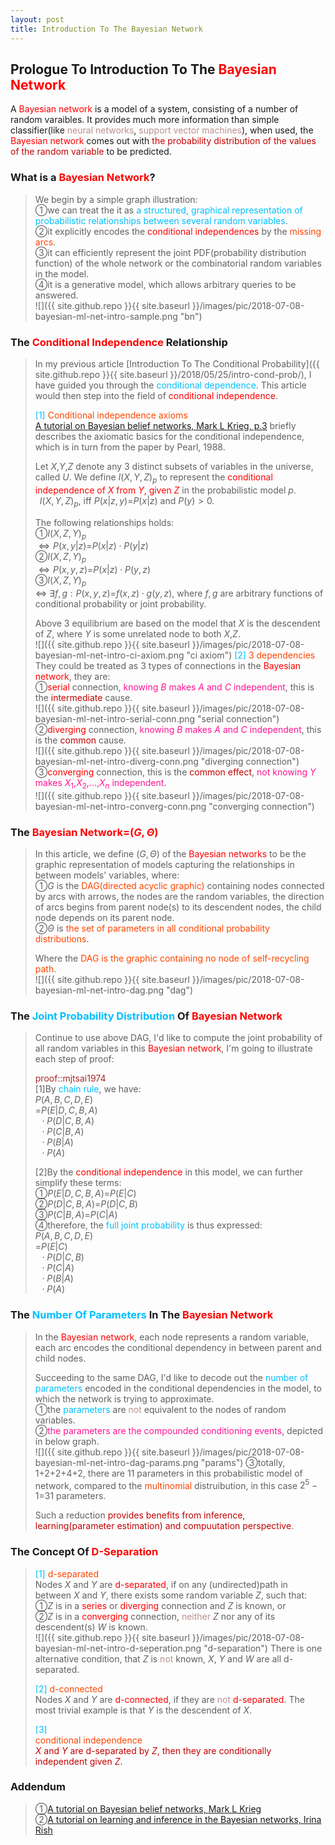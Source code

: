 ```yaml
---
layout: post
title: Introduction To The Bayesian Network
---
```


## Prologue To Introduction To The <font color="Red">Bayesian Network</font>
<p class="message">
A <font color="Red">Bayesian network</font> is a model of a system, consisting of a number of random varaibles.  It provides much more information than simple classifier(like <font color="RosyBrown">neural networks</font>, <font color="RosyBrown">support vector machines</font>),  
when used, the <font color="Red">Bayesian network</font> comes out with <font color="#C20000">the probability distribution of the values of the random variable</font> to be predicted.  
</p>

### What is a <font color="Red">Bayesian Network</font>?
>We begin by a simple graph illustration:  
>&#10112;we can treat the it as <font color="DeepSkyBlue">a structured, graphical representation of probabilistic relationships between several random variables</font>.  
>&#10113;it explicitly encodes the <font color="Red">conditional independences</font> by the <font color="OrangeRed">missing arcs</font>.  
>&#10114;it can efficiently represent the joint PDF(probability distribution function) of the whole network or the combinatorial random variables in the model.  
>&#10115;it is a generative model, which allows arbitrary queries to be answered.   
![]({{ site.github.repo }}{{ site.baseurl }}/images/pic/2018-07-08-bayesian-ml-net-intro-sample.png "bn")

### The <font color="Red">Conditional Independence</font> Relationship
>In my previous article [Introduction To The Conditional Probability]({{ site.github.repo }}{{ site.baseurl }}/2018/05/25/intro-cond-prob/), I have guided you through the <font color="DeepSkyBlue">conditional dependence</font>.  This article would then step into the field of <font color="Red">conditional independence</font>.  
>
><font color="DeepSkyBlue">[1]</font>
><font color="OrangeRed">Conditional independence axioms</font>  
>[A tutorial on Bayesian belief networks, Mark L Krieg, p.3](http://citeseerx.ist.psu.edu/viewdoc/download?doi=10.1.1.124.2195&rep=rep1&type=pdf) briefly describes the axiomatic basics for the conditional independence, which is in turn from the paper by Pearl, 1988.  
>
>Let $X$,$Y$,$Z$ denote any 3 distinct subsets of variables in the universe, called $U$.  We define $I(X,Y,Z)_p$ to represent the <font color="Red">conditional independence of $X$ from $Y$, given $Z$</font> in the probabilistic model $p$.  
>$\;\;I(X,Y,Z)_p$, iff $P(x\vert z,y)$=$P(x\vert z)$ and $P(y)>0$.  
>
>The following relationships holds:  
>&#10112;$I(X,Z,Y)_p$  
>$\Leftrightarrow P(x,y\vert z)$=$P(x\vert z)\cdot P(y\vert z)$  
>&#10113;$I(X,Z,Y)_p$  
>$\Leftrightarrow P(x,y,z)$=$P(x\vert z)\cdot P(y,z)$  
>&#10114;$I(X,Z,Y)_p$  
>$\Leftrightarrow\;\exists f,g: P(x,y,z)$=$f(x,z)\cdot g(y,z)$, where $f,g$ are arbitrary functions of conditional probability or joint probability.  
>
>Above 3 equilibrium are based on the model that $X$ is the descendent of $Z$, where $Y$ is some unrelated node to both $X$,$Z$.  
![]({{ site.github.repo }}{{ site.baseurl }}/images/pic/2018-07-08-bayesian-ml-net-intro-ci-axiom.png "ci axiom")
><font color="DeepSkyBlue">[2]</font>
><font color="OrangeRed">3 dependencies</font>  
>They could be treated as 3 types of connections in the <font color="Red">Bayesian network</font>, they are:  
>&#10112;<font color="Red">serial</font> connection, <font color="DeepPink">knowing $B$ makes $A$ and $C$ independent</font>, this is the <font color="#C20000">intermediate</font> cause.  
![]({{ site.github.repo }}{{ site.baseurl }}/images/pic/2018-07-08-bayesian-ml-net-intro-serial-conn.png "serial connection")
>&#10113;<font color="Red">diverging</font> connection, <font color="DeepPink">knowing $B$ makes $A$ and $C$ independent</font>, this is the <font color="#C20000">common</font> cause.  
![]({{ site.github.repo }}{{ site.baseurl }}/images/pic/2018-07-08-bayesian-ml-net-intro-diverg-conn.png "diverging connection")
>&#10114;<font color="Red">converging</font> connection, this is the <font color="#C20000">common effect</font>, <font color="DeepPink">not knowing $Y$ makes $X_{1}$,$X_{2}$,...,$X_{n}$ independent</font>.  
![]({{ site.github.repo }}{{ site.baseurl }}/images/pic/2018-07-08-bayesian-ml-net-intro-converg-conn.png "converging connection")

### The <font color="Red">Bayesian Network=$(G,\Theta)$</font>
>In this article, we define $(G,\Theta)$ of the <font color="Red">Bayesian networks</font> to be the graphic representation of models capturing the relationships in between models' variables, where:  
>&#10112;$G$ is the <font color="OrangeRed">DAG(directed acyclic graphic)</font> containing nodes connected by arcs with arrows, the nodes are the random variables, the direction of arcs begins from parent node(s) to its descendent nodes, the child node depends on its parent node.  
>&#10113;$\Theta$ is <font color="OrangeRed">the set of parameters in all conditional probability distributions</font>.  
>
>Where the <font color="OrangeRed">DAG is the graphic containing no node of self-recycling path</font>.  
![]({{ site.github.repo }}{{ site.baseurl }}/images/pic/2018-07-08-bayesian-ml-net-intro-dag.png "dag")

### The <font color="DeepSkyBlue">Joint Probability Distribution</font> Of <font color="Red">Bayesian Network</font>
>Continue to use above DAG, I'd like to compute the joint probability of all random variables in this <font color="Red">Bayesian network</font>, I'm going to illustrate each step of proof:  
>
><font color="Brown">proof::mjtsai1974</font>  
>[1]By <font color="DeepSkyBlue">chain rule</font>, we have:  
>$P(A,B,C,D,E)$  
>=$P(E\vert D,C,B,A)$  
>$\;\;\cdot P(D\vert C,B,A)$  
>$\;\;\cdot P(C\vert B,A)$  
>$\;\;\cdot P(B\vert A)$  
>$\;\;\cdot P(A)$  
>
>[2]By the <font color="Red">conditional independence</font> in this model, we can further simplify these terms:  
>&#10112;$P(E\vert D,C,B,A)$=$P(E\vert C)$  
>&#10113;$P(D\vert C,B,A)$=$P(D\vert C,B)$  
>&#10114;$P(C\vert B,A)$=$P(C\vert A)$  
>&#10115;therefore, the <font color="DeepSkyBlue">full joint probability</font> is thus expressed:  
>$P(A,B,C,D,E)$  
>=$P(E\vert C)$  
>$\;\;\cdot P(D\vert C,B)$  
>$\;\;\cdot P(C\vert A)$  
>$\;\;\cdot P(B\vert A)$  
>$\;\;\cdot P(A)$  

### The <font color="DeepSkyBlue">Number Of Parameters</font> In The <font color="Red">Bayesian Network</font>
>In the <font color="Red">Bayesian network</font>, each node represents a random variable, each arc encodes the conditional dependency in between parent and child nodes.  
>
>Succeeding to the same DAG, I'd like to decode out the <font color="DeepSkyBlue">number of parameters</font> encoded in the conditional dependencies in the model, to which the network is trying to approximate.  
>&#10112;the <font color="DeepSkyBlue">parameters</font> are <font color="RosyBrown">not</font> equivalent to the nodes of random variables.  
>&#10113;<font color="DeepPink">the parameters are the compounded conditioning events</font>, depicted in below graph.  
![]({{ site.github.repo }}{{ site.baseurl }}/images/pic/2018-07-08-bayesian-ml-net-intro-dag-params.png "params")
>&#10114;totally, $1$+$2$+$2$+$4$+$2$, there are $11$ parameters in this probabilistic model of network, compared to the <font color="OrangeRed">multinomial</font> distruibution, in this case $2^{5}-1$=$31$ parameters.  
>
>Such a reduction <font color="#C20000">provides benefits from inference, learning(parameter estimation) and compuutation perspective</font>.  

### The Concept Of <font color="Red">D-Separation</font>
><font color="DeepSkyBlue">[1]</font>
><font color="OrangeRed">d-separated</font>  
>Nodes $X$ and $Y$ are <font color="Red">d-separated</font>, if on any (undirected)path in between $X$ and $Y$, there exists some random variable $Z$, such that:  
>&#10112;$Z$ is in a <font color="Red">series</font> or <font color="Red">diverging</font> connection and $Z$ is known, or  
>&#10113;$Z$ is in a <font color="Red">converging</font> connection, <font color="RosyBrown">neither</font> $Z$ nor any of its descendent(s) $W$ is known.  
![]({{ site.github.repo }}{{ site.baseurl }}/images/pic/2018-07-08-bayesian-ml-net-intro-d-seperation.png "d-separation")
>There is one alternative condition, that $Z$ is <font color="RosyBrown">not</font> known, $X$, $Y$ and $W$ are all d-separated.  
>
><font color="DeepSkyBlue">[2]</font>
><font color="OrangeRed">d-connected</font>  
>Nodes $X$ and $Y$ are <font color="Red">d-connected</font>, if they are <font color="RosyBrown">not</font> <font color="Red">d-separated</font>.  The most trivial example is that $Y$ is the descendent of $X$.  
>
><font color="DeepSkyBlue">[3]</font>  
><font color="OrangeRed">conditional independence</font>  
><font color="#C20000">$X$ and $Y$ are d-separated by $Z$, then they are conditionally independent given $Z$.</font>  

### Addendum
>&#10112;[A tutorial on Bayesian belief networks, Mark L Krieg](http://citeseerx.ist.psu.edu/viewdoc/download?doi=10.1.1.124.2195&rep=rep1&type=pdf)  
>&#10113;[A tutorial on learning and inference in the Bayesian networks, Irina Rish](http://www.ee.columbia.edu/~vittorio/Lecture12.pdf)  

<!-- Γ -->
<!-- \Omega -->
<!-- \cap intersection -->
<!-- \cup union -->
<!-- \frac{\Gamma(k + n)}{\Gamma(n)} \frac{1}{r^k}  -->
<!-- \mbox{\large$\vert$}\nolimits_0^\infty -->
<!-- \vert_0^\infty -->
<!-- \vert_{0.5}^{\infty} -->
<!-- &prime; ′ -->
<!-- &Prime; ″ -->
<!-- $E\lbrack X\rbrack$ -->
<!-- \overline{X_n} -->
<!-- \underset{Succss}P -->
<!-- \frac{{\overline {X_n}}-\mu}{S/\sqrt n} -->
<!-- \lim_{t\rightarrow\infty} -->
<!-- \int_{0}^{a}\lambda\cdot e^{-\lambda\cdot t}\operatorname dt -->
<!-- \Leftrightarrow -->


<!-- Notes -->
<!-- <font color="OrangeRed">items, verb, to make it the focus</font> -->
<!-- <font color="Red">KKT</font> -->
<!-- <font color="Red">SMO heuristics</font> -->
<!-- <font color="Red">F</font> distribution -->
<!-- <font color="Red">t</font> distribution -->
<!-- <font color="DeepSkyBlue">suggested item, soft item</font> -->
<!-- <font color="RoyalBlue">old alpha, quiz, example</font> -->
<!-- <font color="Green">new alpha</font> -->

<!-- <font color="#C20000">conclusion, finding</font> -->
<!-- <font color="DeepPink">positive conclusion, finding</font> -->
<!-- <font color="RosyBrown">negative conclusion, finding</font> -->

<!-- <font color="#00ADAD">policy</font> -->
<!-- <font color="#6100A8">full observable</font> -->
<!-- <font color="#FFAC12">partial observable</font> -->
<!-- <font color="#EB00EB">stochastic</font> -->
<!-- <font color="#8400E6">state transition</font> -->
<!-- <font color="#D600D6">discount factor gamma $\gamma$</font> -->
<!-- <font color="#D600D6">$V(S)$</font> -->
<!-- <font color="#9300FF">immediate reward R(S)</font> -->

<!-- ### <font color="RoyalBlue">Example</font>: Illustration By Rainy And Sunny Days In One Week -->
<!-- <font color="RoyalBlue">[Question]</font> -->
<!-- <font color="DeepSkyBlue">[Answer]</font> -->

<!-- 
[1]Given the vehicles pass through a highway toll station is $6$ per minute, what is the probability that no cars within $30$ seconds?
><font color="DeepSkyBlue">[1]</font>
><font color="OrangeRed">Given the vehicles pass through a highway toll station is $6$ per minute, what is the probability that no cars within $30$ seconds?</font>  
-->

<!-- https://www.medcalc.org/manual/gamma_distribution_functions.php -->
<!-- https://www.statlect.com/probability-distributions/student-t-distribution#hid5 -->
<!-- http://www.wiris.com/editor/demo/en/ -->
